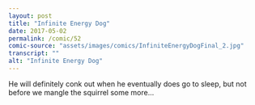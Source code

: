 ```yaml
---
layout: post
title: "Infinite Energy Dog"
date: 2017-05-02
permalink: /comic/52
comic-source: "assets/images/comics/InfiniteEnergyDogFinal_2.jpg"
transcript: ""
alt: "Infinite Energy Dog"
---
```


He will definitely conk out when he eventually does go to sleep, but not before we mangle the squirrel some more...
